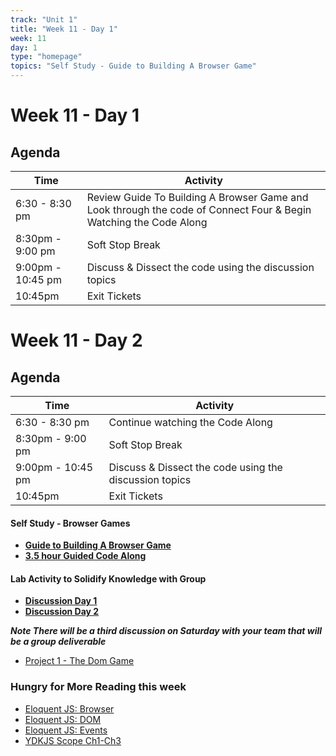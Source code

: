 ```yaml
---
track: "Unit 1"
title: "Week 11 - Day 1"
week: 11
day: 1
type: "homepage"
topics: "Self Study - Guide to Building A Browser Game"
---
```



# Week 11 - Day 1

## Agenda
| Time  | Activity |
| ----- | ------ |
| 6:30 - 8:30 pm | Review Guide To Building A Browser Game and Look through the code of Connect Four & Begin Watching the Code Along |
| 8:30pm - 9:00 pm | Soft Stop Break |
| 9:00pm - 10:45 pm | Discuss & Dissect the code using the discussion topics |
| 10:45pm | Exit Tickets |

# Week 11 - Day 2

## Agenda
| Time  | Activity |
| ----- | ------ |
| 6:30 - 8:30 pm | Continue watching the Code Along |
| 8:30pm - 9:00 pm | Soft Stop Break |
| 9:00pm - 10:45 pm |  Discuss & Dissect the code using the discussion topics |
| 10:45pm | Exit Tickets |

#### Self Study - Browser Games
- [**Guide to Building A Browser Game**](/unit1/week-11/day-1-and-2/guide)
- [**3.5 hour Guided Code Along**](/unit1/week-11/day-1-and-2/code-along)


#### Lab Activity to Solidify Knowledge with Group 
- [**Discussion Day 1**](/unit1/week-11/day-1-and-2/discussion-1)
- [**Discussion Day 2**](/unit1/week-11/day-1-and-2/discussion-2)

***Note There will be a third discussion on Saturday with your team that will be a group deliverable***

- [Project 1 - The Dom Game](/unit1/week-9/day-3/p1)

### Hungry for More Reading this week
- [Eloquent JS: Browser](https://eloquentjavascript.net/13_browser.html) 
- [Eloquent JS: DOM](https://eloquentjavascript.net/14_dom.html) 
- [Eloquent JS: Events](https://eloquentjavascript.net/15_event.html)
- [YDKJS Scope Ch1-Ch3](https://github.com/getify/You-Dont-Know-JS/tree/2nd-ed/scope-closures)